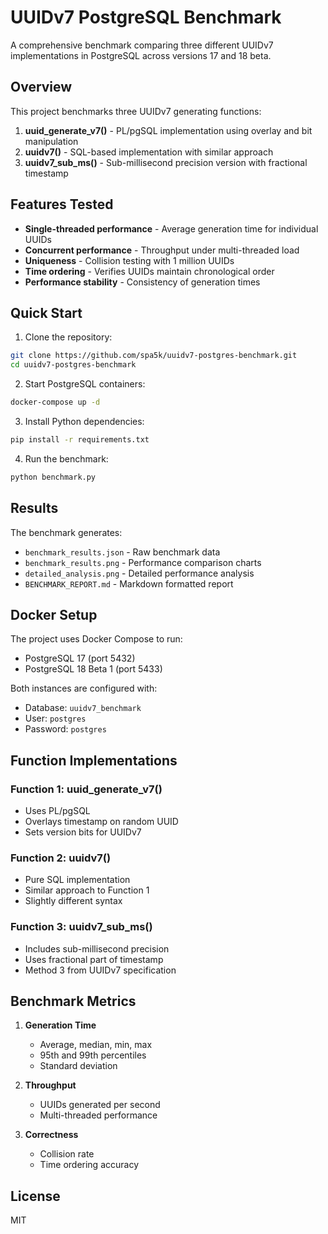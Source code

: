 # UUIDv7 PostgreSQL Benchmark

A comprehensive benchmark comparing three different UUIDv7 implementations in PostgreSQL across versions 17 and 18 beta.

## Overview

This project benchmarks three UUIDv7 generating functions:
1. **uuid_generate_v7()** - PL/pgSQL implementation using overlay and bit manipulation
2. **uuidv7()** - SQL-based implementation with similar approach
3. **uuidv7_sub_ms()** - Sub-millisecond precision version with fractional timestamp

## Features Tested

- **Single-threaded performance** - Average generation time for individual UUIDs
- **Concurrent performance** - Throughput under multi-threaded load
- **Uniqueness** - Collision testing with 1 million UUIDs
- **Time ordering** - Verifies UUIDs maintain chronological order
- **Performance stability** - Consistency of generation times

## Quick Start

1. Clone the repository:
```bash
git clone https://github.com/spa5k/uuidv7-postgres-benchmark.git
cd uuidv7-postgres-benchmark
```

2. Start PostgreSQL containers:
```bash
docker-compose up -d
```

3. Install Python dependencies:
```bash
pip install -r requirements.txt
```

4. Run the benchmark:
```bash
python benchmark.py
```

## Results

The benchmark generates:
- `benchmark_results.json` - Raw benchmark data
- `benchmark_results.png` - Performance comparison charts
- `detailed_analysis.png` - Detailed performance analysis
- `BENCHMARK_REPORT.md` - Markdown formatted report

## Docker Setup

The project uses Docker Compose to run:
- PostgreSQL 17 (port 5432)
- PostgreSQL 18 Beta 1 (port 5433)

Both instances are configured with:
- Database: `uuidv7_benchmark`
- User: `postgres`
- Password: `postgres`

## Function Implementations

### Function 1: uuid_generate_v7()
- Uses PL/pgSQL
- Overlays timestamp on random UUID
- Sets version bits for UUIDv7

### Function 2: uuidv7()
- Pure SQL implementation
- Similar approach to Function 1
- Slightly different syntax

### Function 3: uuidv7_sub_ms()
- Includes sub-millisecond precision
- Uses fractional part of timestamp
- Method 3 from UUIDv7 specification

## Benchmark Metrics

1. **Generation Time**
   - Average, median, min, max
   - 95th and 99th percentiles
   - Standard deviation

2. **Throughput**
   - UUIDs generated per second
   - Multi-threaded performance

3. **Correctness**
   - Collision rate
   - Time ordering accuracy

## License

MIT